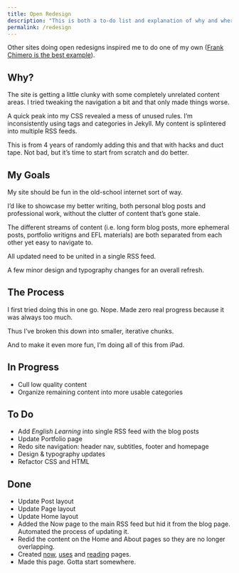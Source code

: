 ```yaml
---
title: Open Redesign
description: "This is both a to-do list and explanation of why and where my site redesign is going."  
permalink: /redesign
--- 
```


Other sites doing open redesigns inspired me to do one of my own ([Frank Chimero is the best example](https://frankchimero.com/blog/2019/redesign/)).

## Why? 

The site is getting a little clunky with some completely unrelated content areas. I tried tweaking the navigation a bit and that only made things worse. 

A quick peak into my CSS revealed a mess of unused rules. I’m inconsistently using tags and categories in Jekyll. My content is splintered into multiple RSS feeds. 

This is from 4 years of randomly adding this and that with hacks and duct tape. Not bad, but it’s time to start from scratch and do better. 

## My Goals

My site should be fun in the old-school internet sort of way.

I’d like to showcase my better writing, both personal blog posts and professional work, without the clutter of content that’s gone stale. 

The different streams of content (i.e. long form blog posts, more ephemeral posts, portfolio writigns and EFL materials) are both separated from each other yet easy to navigate to. 

All updated need to be united in a single RSS feed. 

A few minor design and typography changes for an overall refresh. 

## The Process 

I first tried doing this in one go. Nope. Made zero real progress because it was always too much. 

Thus I’ve broken this down into smaller, iterative chunks.

And to make it even more fun, I’m doing all of this from iPad. 


## In Progress 

- Cull low quality content
- Organize remaining content into more usable categories

## To Do 

- Add *English Learning* into single RSS feed with the blog posts
- Update Portfolio page 
- Redo site navigation: header nav, subtitles, footer and homepage
- Design & typography updates
- Refactor CSS and HTML 

## Done 

- Update Post layout 
- Update Page layout 
- Update Home layout 
- Added the Now page to the main RSS feed but hid it from the blog page. Automated the process of updating it. 
- Redid the content on the Home and About pages so they are no longer overlapping.
- Created [now](/now), [uses](/uses) and [reading](/reading) pages.  
- Made this page. Gotta start somewhere.